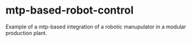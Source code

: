 # mtp-based-robot-control
Example of a mtp-based integration of a robotic manupulator in a modular production plant. 

